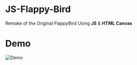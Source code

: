 # JS-Flappy-Bird
Remake of the Original FlappyBird Using **JS** &amp; **HTML Canvas**
# Demo
![Demo](https://user-images.githubusercontent.com/44725090/67148880-e7dba280-f2a4-11e9-8dbf-d154842ee0cf.gif)
